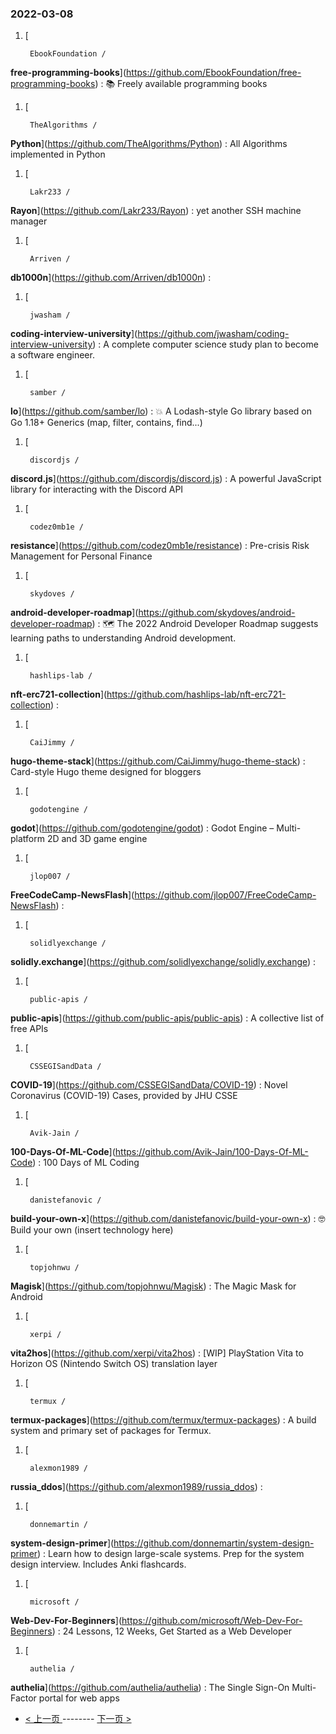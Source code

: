 ### 2022-03-08 
1. [
    

        EbookFoundation /
**free-programming-books**](https://github.com/EbookFoundation/free-programming-books) : 📚 Freely available programming books
1. [
    

        TheAlgorithms /
**Python**](https://github.com/TheAlgorithms/Python) : All Algorithms implemented in Python
1. [
    

        Lakr233 /
**Rayon**](https://github.com/Lakr233/Rayon) : yet another SSH machine manager
1. [
    

        Arriven /
**db1000n**](https://github.com/Arriven/db1000n) : 
1. [
    

        jwasham /
**coding-interview-university**](https://github.com/jwasham/coding-interview-university) : A complete computer science study plan to become a software engineer.
1. [
    

        samber /
**lo**](https://github.com/samber/lo) : 💥 A Lodash-style Go library based on Go 1.18+ Generics (map, filter, contains, find...)
1. [
    

        discordjs /
**discord.js**](https://github.com/discordjs/discord.js) : A powerful JavaScript library for interacting with the Discord API
1. [
    

        codez0mb1e /
**resistance**](https://github.com/codez0mb1e/resistance) : Pre-crisis Risk Management for Personal Finance
1. [
    

        skydoves /
**android-developer-roadmap**](https://github.com/skydoves/android-developer-roadmap) : 🗺 The 2022 Android Developer Roadmap suggests learning paths to understanding Android development.
1. [
    

        hashlips-lab /
**nft-erc721-collection**](https://github.com/hashlips-lab/nft-erc721-collection) : 
1. [
    

        CaiJimmy /
**hugo-theme-stack**](https://github.com/CaiJimmy/hugo-theme-stack) : Card-style Hugo theme designed for bloggers
1. [
    

        godotengine /
**godot**](https://github.com/godotengine/godot) : Godot Engine – Multi-platform 2D and 3D game engine
1. [
    

        jlop007 /
**FreeCodeCamp-NewsFlash**](https://github.com/jlop007/FreeCodeCamp-NewsFlash) : 
1. [
    

        solidlyexchange /
**solidly.exchange**](https://github.com/solidlyexchange/solidly.exchange) : 
1. [
    

        public-apis /
**public-apis**](https://github.com/public-apis/public-apis) : A collective list of free APIs
1. [
    

        CSSEGISandData /
**COVID-19**](https://github.com/CSSEGISandData/COVID-19) : Novel Coronavirus (COVID-19) Cases, provided by JHU CSSE
1. [
    

        Avik-Jain /
**100-Days-Of-ML-Code**](https://github.com/Avik-Jain/100-Days-Of-ML-Code) : 100 Days of ML Coding
1. [
    

        danistefanovic /
**build-your-own-x**](https://github.com/danistefanovic/build-your-own-x) : 🤓 Build your own (insert technology here)
1. [
    

        topjohnwu /
**Magisk**](https://github.com/topjohnwu/Magisk) : The Magic Mask for Android
1. [
    

        xerpi /
**vita2hos**](https://github.com/xerpi/vita2hos) : [WIP] PlayStation Vita to Horizon OS (Nintendo Switch OS) translation layer
1. [
    

        termux /
**termux-packages**](https://github.com/termux/termux-packages) : A build system and primary set of packages for Termux.
1. [
    

        alexmon1989 /
**russia_ddos**](https://github.com/alexmon1989/russia_ddos) : 
1. [
    

        donnemartin /
**system-design-primer**](https://github.com/donnemartin/system-design-primer) : Learn how to design large-scale systems. Prep for the system design interview. Includes Anki flashcards.
1. [
    

        microsoft /
**Web-Dev-For-Beginners**](https://github.com/microsoft/Web-Dev-For-Beginners) : 24 Lessons, 12 Weeks, Get Started as a Web Developer
1. [
    

        authelia /
**authelia**](https://github.com/authelia/authelia) : The Single Sign-On Multi-Factor portal for web apps 

- [ < 上一页 ](https://github.com/able8/github-trending-daily-record/blob/master/2022-03-07.md) -------- [ 下一页 > ](https://github.com/able8/github-trending-daily-record/blob/master/2022-03-09.md)